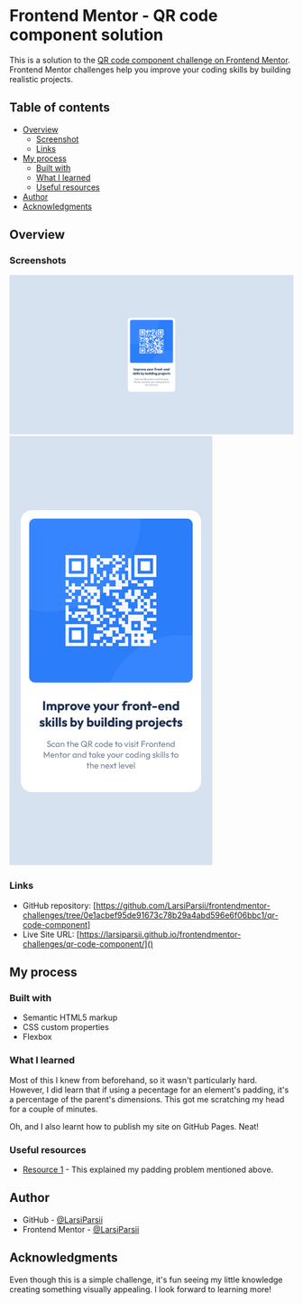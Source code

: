 # Frontend Mentor - QR code component solution

This is a solution to the [QR code component challenge on Frontend Mentor](https://www.frontendmentor.io/challenges/qr-code-component-iux_sIO_H). Frontend Mentor challenges help you improve your coding skills by building realistic projects. 

## Table of contents

- [Overview](#overview)
  - [Screenshot](#screenshot)
  - [Links](#links)
- [My process](#my-process)
  - [Built with](#built-with)
  - [What I learned](#what-i-learned)
  - [Useful resources](#useful-resources)
- [Author](#author)
- [Acknowledgments](#acknowledgments)

## Overview

### Screenshots

![Screenshot of desktop view](./screenshots/qr-screenshot-desktop.png)
![Screenshot of mobile view](./screenshots/qr-screenshot-mobile.png)


### Links

- GitHub repository: [https://github.com/LarsiParsii/frontendmentor-challenges/tree/0e1acbef95de91673c78b29a4abd596e6f06bbc1/qr-code-component]
- Live Site URL: [https://larsiparsii.github.io/frontendmentor-challenges/qr-code-component/]()


## My process

### Built with

- Semantic HTML5 markup
- CSS custom properties
- Flexbox


### What I learned

Most of this I knew from beforehand, so it wasn't particularly hard. However, I did learn that if using a pecentage for an element's padding, it's a percentage of the parent's dimensions. This got me scratching my head for a couple of minutes.

Oh, and I also learnt how to publish my site on GitHub Pages. Neat!


### Useful resources

- [Resource 1](https://css-tricks.com/oh-hey-padding-percentage-is-based-on-the-parent-elements-width/) - This explained my padding problem mentioned above.


## Author

- GitHub - [@LarsiParsii](https://github.com/LarsiParsii)
- Frontend Mentor - [@LarsiParsii](https://www.frontendmentor.io/profile/LarsiParsii)


## Acknowledgments

Even though this is a simple challenge, it's fun seeing my little knowledge creating something visually appealing. I look forward to learning more!